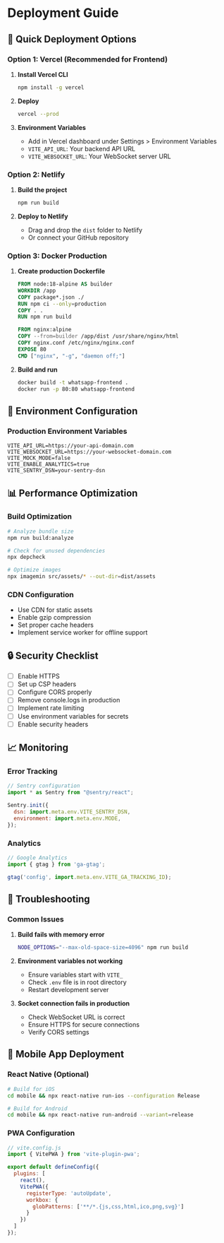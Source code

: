 # Deployment Guide

## 🚀 Quick Deployment Options

### Option 1: Vercel (Recommended for Frontend)

1. **Install Vercel CLI**
   ```bash
   npm install -g vercel
   ```

2. **Deploy**
   ```bash
   vercel --prod
   ```

3. **Environment Variables**
   - Add in Vercel dashboard under Settings > Environment Variables
   - `VITE_API_URL`: Your backend API URL
   - `VITE_WEBSOCKET_URL`: Your WebSocket server URL

### Option 2: Netlify

1. **Build the project**
   ```bash
   npm run build
   ```

2. **Deploy to Netlify**
   - Drag and drop the `dist` folder to Netlify
   - Or connect your GitHub repository

### Option 3: Docker Production

1. **Create production Dockerfile**
   ```dockerfile
   FROM node:18-alpine AS builder
   WORKDIR /app
   COPY package*.json ./
   RUN npm ci --only=production
   COPY . .
   RUN npm run build

   FROM nginx:alpine
   COPY --from=builder /app/dist /usr/share/nginx/html
   COPY nginx.conf /etc/nginx/nginx.conf
   EXPOSE 80
   CMD ["nginx", "-g", "daemon off;"]
   ```

2. **Build and run**
   ```bash
   docker build -t whatsapp-frontend .
   docker run -p 80:80 whatsapp-frontend
   ```

## 🔧 Environment Configuration

### Production Environment Variables
```env
VITE_API_URL=https://your-api-domain.com
VITE_WEBSOCKET_URL=https://your-websocket-domain.com
VITE_MOCK_MODE=false
VITE_ENABLE_ANALYTICS=true
VITE_SENTRY_DSN=your-sentry-dsn
```

## 📊 Performance Optimization

### Build Optimization
```bash
# Analyze bundle size
npm run build:analyze

# Check for unused dependencies
npx depcheck

# Optimize images
npx imagemin src/assets/* --out-dir=dist/assets
```

### CDN Configuration
- Use CDN for static assets
- Enable gzip compression
- Set proper cache headers
- Implement service worker for offline support

## 🔒 Security Checklist

- [ ] Enable HTTPS
- [ ] Set up CSP headers
- [ ] Configure CORS properly
- [ ] Remove console.logs in production
- [ ] Implement rate limiting
- [ ] Use environment variables for secrets
- [ ] Enable security headers

## 📈 Monitoring

### Error Tracking
```javascript
// Sentry configuration
import * as Sentry from "@sentry/react";

Sentry.init({
  dsn: import.meta.env.VITE_SENTRY_DSN,
  environment: import.meta.env.MODE,
});
```

### Analytics
```javascript
// Google Analytics
import { gtag } from 'ga-gtag';

gtag('config', import.meta.env.VITE_GA_TRACKING_ID);
```

## 🚨 Troubleshooting

### Common Issues

1. **Build fails with memory error**
   ```bash
   NODE_OPTIONS="--max-old-space-size=4096" npm run build
   ```

2. **Environment variables not working**
   - Ensure variables start with `VITE_`
   - Check `.env` file is in root directory
   - Restart development server

3. **Socket connection fails in production**
   - Check WebSocket URL is correct
   - Ensure HTTPS for secure connections
   - Verify CORS settings

## 📱 Mobile App Deployment

### React Native (Optional)
```bash
# Build for iOS
cd mobile && npx react-native run-ios --configuration Release

# Build for Android
cd mobile && npx react-native run-android --variant=release
```

### PWA Configuration
```javascript
// vite.config.js
import { VitePWA } from 'vite-plugin-pwa';

export default defineConfig({
  plugins: [
    react(),
    VitePWA({
      registerType: 'autoUpdate',
      workbox: {
        globPatterns: ['**/*.{js,css,html,ico,png,svg}']
      }
    })
  ]
});
```